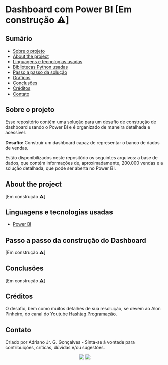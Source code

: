 # Dashboard com Power BI [Em construção ⚠️]

## Sumário

* [Sobre o projeto](#sobre-o-projeto)
* [About the project](#about-the-project)
* [Linguagens e tecnologias usadas](#linguagens-e-tecnologias-usadas)
* [Bibliotecas Python usadas](#bibliotecas-python-usadas)
* [Passo a passo da solução](#passo-a-passo-da-solução)
* [Gráficos](#gráficos)
* [Conclusões](#conclusões)
* [Créditos](#créditos)
* [Contato](#contato)

## Sobre o projeto

Esse repositório contém uma solução para um desafio de construção de dashboard usando o Power BI e é organizado de maneira detalhada e acessível.

**Desafio:** Construir um dashboard capaz de representar o banco de dados de vendas.

Estão disponibilizados neste repositório os seguintes arquivos: a base de dados, que contém informações de, aproximadamente, 200.000 vendas e a solução detalhada, que pode ser aberta no Power BI.

## About the project

[Em construção ⚠️]

## Linguagens e tecnologias usadas

* [Power BI](https://powerbi.microsoft.com/pt-br/)

## Passo a passo da construção do Dashboard

[Em construção ⚠️]

## Conclusões

[Em construção ⚠️]

## Créditos 

O desafio, bem como muitos detalhes de sua resolução, se devem ao Alon Pinheiro, do canal do 
Youtube [Hashtag Programação](https://www.youtube.com/@HashtagProgramacao).

## Contato

Criado por Adriano Jr. G. Gonçalves - Sinta-se à vontade para contribuições, críticas, dúvidas e/ou sugestões.

<div  align="center"> 
  <a href="https://www.linkedin.com/in/sradriano/" target="_blank"><img src="https://img.shields.io/badge/-LinkedIn-%230077B5?style=for-the-badge&logo=linkedin&logoColor=white" target="_blank"></a> 
  <a href = "mailto:sradriano@uel.br"><img src="https://img.shields.io/badge/Gmail-D14836?style=for-the-badge&logo=gmail&logoColor=white" target="_blank"></a>
</div>